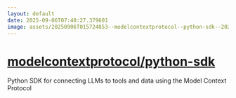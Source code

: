 ```yaml
---
layout: default
date: 2025-09-06T07:40:27.379601
image: assets/20250906T015724853--modelcontextprotocol--python-sdk--20250906T020048139--cropped.png
---
```


# [modelcontextprotocol/python-sdk](https://github.com/modelcontextprotocol/python-sdk)

Python SDK for connecting LLMs to tools and data using the Model Context Protocol
